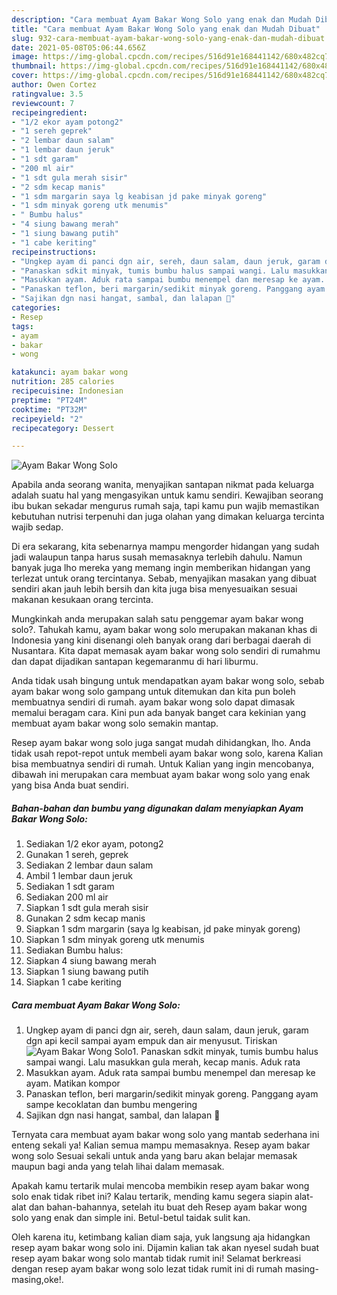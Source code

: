 ```yaml
---
description: "Cara membuat Ayam Bakar Wong Solo yang enak dan Mudah Dibuat"
title: "Cara membuat Ayam Bakar Wong Solo yang enak dan Mudah Dibuat"
slug: 932-cara-membuat-ayam-bakar-wong-solo-yang-enak-dan-mudah-dibuat
date: 2021-05-08T05:06:44.656Z
image: https://img-global.cpcdn.com/recipes/516d91e168441142/680x482cq70/ayam-bakar-wong-solo-foto-resep-utama.jpg
thumbnail: https://img-global.cpcdn.com/recipes/516d91e168441142/680x482cq70/ayam-bakar-wong-solo-foto-resep-utama.jpg
cover: https://img-global.cpcdn.com/recipes/516d91e168441142/680x482cq70/ayam-bakar-wong-solo-foto-resep-utama.jpg
author: Owen Cortez
ratingvalue: 3.5
reviewcount: 7
recipeingredient:
- "1/2 ekor ayam potong2"
- "1 sereh geprek"
- "2 lembar daun salam"
- "1 lembar daun jeruk"
- "1 sdt garam"
- "200 ml air"
- "1 sdt gula merah sisir"
- "2 sdm kecap manis"
- "1 sdm margarin saya lg keabisan jd pake minyak goreng"
- "1 sdm minyak goreng utk menumis"
- " Bumbu halus"
- "4 siung bawang merah"
- "1 siung bawang putih"
- "1 cabe keriting"
recipeinstructions:
- "Ungkep ayam di panci dgn air, sereh, daun salam, daun jeruk, garam dgn api kecil sampai ayam empuk dan air menyusut. Tiriskan"
- "Panaskan sdkit minyak, tumis bumbu halus sampai wangi. Lalu masukkan gula merah, kecap manis. Aduk rata"
- "Masukkan ayam. Aduk rata sampai bumbu menempel dan meresap ke ayam. Matikan kompor"
- "Panaskan teflon, beri margarin/sedikit minyak goreng. Panggang ayam sampe kecoklatan dan bumbu mengering"
- "Sajikan dgn nasi hangat, sambal, dan lalapan 🥰"
categories:
- Resep
tags:
- ayam
- bakar
- wong

katakunci: ayam bakar wong 
nutrition: 285 calories
recipecuisine: Indonesian
preptime: "PT24M"
cooktime: "PT32M"
recipeyield: "2"
recipecategory: Dessert

---
```



![Ayam Bakar Wong Solo](https://img-global.cpcdn.com/recipes/516d91e168441142/680x482cq70/ayam-bakar-wong-solo-foto-resep-utama.jpg)

Apabila anda seorang wanita, menyajikan santapan nikmat pada keluarga adalah suatu hal yang mengasyikan untuk kamu sendiri. Kewajiban seorang ibu bukan sekadar mengurus rumah saja, tapi kamu pun wajib memastikan kebutuhan nutrisi terpenuhi dan juga olahan yang dimakan keluarga tercinta wajib sedap.

Di era  sekarang, kita sebenarnya mampu mengorder hidangan yang sudah jadi walaupun tanpa harus susah memasaknya terlebih dahulu. Namun banyak juga lho mereka yang memang ingin memberikan hidangan yang terlezat untuk orang tercintanya. Sebab, menyajikan masakan yang dibuat sendiri akan jauh lebih bersih dan kita juga bisa menyesuaikan sesuai makanan kesukaan orang tercinta. 



Mungkinkah anda merupakan salah satu penggemar ayam bakar wong solo?. Tahukah kamu, ayam bakar wong solo merupakan makanan khas di Indonesia yang kini disenangi oleh banyak orang dari berbagai daerah di Nusantara. Kita dapat memasak ayam bakar wong solo sendiri di rumahmu dan dapat dijadikan santapan kegemaranmu di hari liburmu.

Anda tidak usah bingung untuk mendapatkan ayam bakar wong solo, sebab ayam bakar wong solo gampang untuk ditemukan dan kita pun boleh membuatnya sendiri di rumah. ayam bakar wong solo dapat dimasak memalui beragam cara. Kini pun ada banyak banget cara kekinian yang membuat ayam bakar wong solo semakin mantap.

Resep ayam bakar wong solo juga sangat mudah dihidangkan, lho. Anda tidak usah repot-repot untuk membeli ayam bakar wong solo, karena Kalian bisa membuatnya sendiri di rumah. Untuk Kalian yang ingin mencobanya, dibawah ini merupakan cara membuat ayam bakar wong solo yang enak yang bisa Anda buat sendiri.

<!--inarticleads1-->

##### Bahan-bahan dan bumbu yang digunakan dalam menyiapkan Ayam Bakar Wong Solo:

1. Sediakan 1/2 ekor ayam, potong2
1. Gunakan 1 sereh, geprek
1. Sediakan 2 lembar daun salam
1. Ambil 1 lembar daun jeruk
1. Sediakan 1 sdt garam
1. Sediakan 200 ml air
1. Siapkan 1 sdt gula merah sisir
1. Gunakan 2 sdm kecap manis
1. Siapkan 1 sdm margarin (saya lg keabisan, jd pake minyak goreng)
1. Siapkan 1 sdm minyak goreng utk menumis
1. Sediakan  Bumbu halus:
1. Siapkan 4 siung bawang merah
1. Siapkan 1 siung bawang putih
1. Siapkan 1 cabe keriting




<!--inarticleads2-->

##### Cara membuat Ayam Bakar Wong Solo:

1. Ungkep ayam di panci dgn air, sereh, daun salam, daun jeruk, garam dgn api kecil sampai ayam empuk dan air menyusut. Tiriskan
<img src="https://img-global.cpcdn.com/steps/4c4e91eec4b5c14e/160x128cq70/ayam-bakar-wong-solo-langkah-memasak-1-foto.jpg" alt="Ayam Bakar Wong Solo">1. Panaskan sdkit minyak, tumis bumbu halus sampai wangi. Lalu masukkan gula merah, kecap manis. Aduk rata
1. Masukkan ayam. Aduk rata sampai bumbu menempel dan meresap ke ayam. Matikan kompor
1. Panaskan teflon, beri margarin/sedikit minyak goreng. Panggang ayam sampe kecoklatan dan bumbu mengering
1. Sajikan dgn nasi hangat, sambal, dan lalapan 🥰




Ternyata cara membuat ayam bakar wong solo yang mantab sederhana ini enteng sekali ya! Kalian semua mampu memasaknya. Resep ayam bakar wong solo Sesuai sekali untuk anda yang baru akan belajar memasak maupun bagi anda yang telah lihai dalam memasak.

Apakah kamu tertarik mulai mencoba membikin resep ayam bakar wong solo enak tidak ribet ini? Kalau tertarik, mending kamu segera siapin alat-alat dan bahan-bahannya, setelah itu buat deh Resep ayam bakar wong solo yang enak dan simple ini. Betul-betul taidak sulit kan. 

Oleh karena itu, ketimbang kalian diam saja, yuk langsung aja hidangkan resep ayam bakar wong solo ini. Dijamin kalian tak akan nyesel sudah buat resep ayam bakar wong solo mantab tidak rumit ini! Selamat berkreasi dengan resep ayam bakar wong solo lezat tidak rumit ini di rumah masing-masing,oke!.

